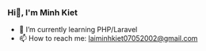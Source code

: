 ### Hi👋, I'm Minh Kiet

- 🌱 I’m currently learning PHP/Laravel
- 📫 How to reach me: laiminhkiet07052002@gmail.com
